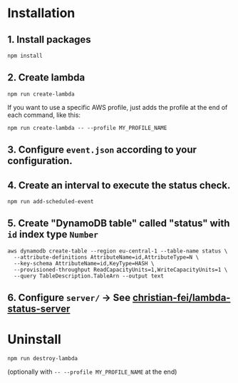 # Installation
## 1. Install packages
```
npm install
```

## 2. Create lambda
```
npm run create-lambda
```

If you want to use a specific AWS profile, just adds the profile at the end of each command, like this:

```
npm run create-lambda -- --profile MY_PROFILE_NAME
```

## 3. Configure `event.json` according to your configuration.

## 4. Create an interval to execute the status check.
```
npm run add-scheduled-event
```

## 5. Create "DynamoDB table" called "status" with `id` index type `Number`

```
aws dynamodb create-table --region eu-central-1 --table-name status \
  --attribute-definitions AttributeName=id,AttributeType=N \
  --key-schema AttributeName=id,KeyType=HASH \
  --provisioned-throughput ReadCapacityUnits=1,WriteCapacityUnits=1 \
  --query TableDescription.TableArn --output text
```

## 6. Configure `server/` -> See [christian-fei/lambda-status-server](https://github.com/christian-fei/lambda-status-server)

# Uninstall
```
npm run destroy-lambda
```
(optionally with `-- --profile MY_PROFILE_NAME` at the end)
